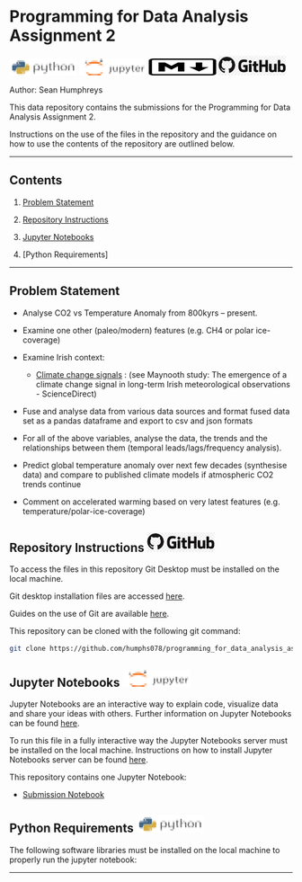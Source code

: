 # Programming for Data Analysis Assignment 2

![python logo](/images/logos/python_logo_title.png "python logo") ![jupyter logo](/images/logos/jupyter_logo_title.png "jupyter logo") ![markdown logo](/images/logos/markdown_logo_title.png "markdown logo") ![github logo](/images/logos/github_logo_title.png "github logo")

Author: Sean Humphreys

This data repository contains the submissions for the Programming for Data Analysis Assignment 2.

Instructions on the use of the files in the repository and the guidance on how to use the contents of the repository are outlined below.

---

## Contents

1. [Problem Statement](#problem-statement)

2. [Repository Instructions](#repository-instructions-github-logo)

2. [Jupyter Notebooks](#jupyter-notebooks-jupyter-logo)

3. [Python Requirements]

---

## Problem Statement

+ Analyse CO2 vs Temperature Anomaly from 800kyrs – present.

+ Examine one other (paleo/modern) features (e.g. CH4 or polar ice-coverage)

+ Examine Irish context:
    
    + [Climate change signals](/literature/the_emergence_of_a_climate_change_signal_in_long_term_irish_meteorological_observations.pdf) : (see Maynooth study: The emergence of a climate change signal in long-term Irish meteorological observations - ScienceDirect)

+ Fuse and analyse data from various data sources and format fused data set as a pandas dataframe and export to csv and json formats

+ For all of the above variables, analyse the data, the trends and the relationships between them (temporal leads/lags/frequency analysis).

+ Predict global temperature anomaly over next few decades (synthesise data) and compare to
published climate models if atmospheric CO2 trends continue

+ Comment on accelerated warming based on very latest features (e.g. temperature/polar-ice-coverage)



## Repository Instructions ![github logo](/images/logos/github_logo_title.png)

To access the files in this repository Git Desktop must be installed on the local machine.

Git desktop installation files are accessed [here](https://desktop.github.com/).

Guides on the use of Git are available [here](https://docs.github.com/en/desktop/overview/getting-started-with-github-desktop).


This repository can be cloned with the following git command:

```bash
git clone https://github.com/humphs078/programming_for_data_analysis_assignment_2.git
```

## Jupyter Notebooks ![jupyter logo](/images/logos/jupyter_logo_title.png "jupyter logo")

Jupyter Notebooks are an interactive way to explain code, visualize data and share your ideas with others. Further information on Jupyter Notebooks can be found [here](https://jupyter-notebook.readthedocs.io/en/stable/notebook.html).

To run this file in a fully interactive way the Jupyter Notebooks server must be installed on the local machine. Instructions on how to install Jupyter Notebooks server can be found [here](https://jupyter.org/install).

This repository contains one Jupyter Notebook:

+ [Submission Notebook](/submission.ipynb)

## Python Requirements ![python logo](/images/logos/python_logo_title.png "python logo")

The following software libraries must be installed on the local machine to properly run the jupyter notebook:

---
